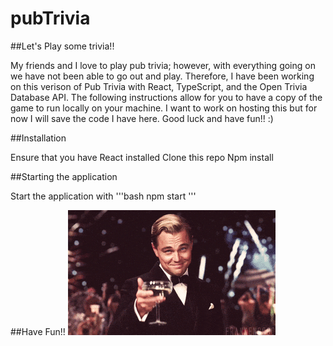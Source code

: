 # pubTrivia

##Let's Play some trivia!!

My friends and I love to play pub trivia; however, with everything going on we have not been able to go out and play. Therefore, I have been working on this verison
of Pub Trivia with React, TypeScript, and the Open Trivia Database API. The following instructions allow for you to have a copy of the game to run locally on your machine. I want to work on hosting this but for now I will save the code I have here. Good luck and have fun!! :) 


##Installation

Ensure that you have React installed
Clone this repo
Npm install

##Starting the application 

Start the application with 
  '''bash
    npm start
    '''

##Have Fun!! 
![](gatsby.gif)
